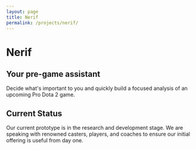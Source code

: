```yaml
---
layout: page
title: Nerif
permalink: /projects/nerif/
---
```


# Nerif

## Your pre-game assistant

Decide what's important to you and quickly build a focused analysis of an upcoming Pro Dota 2 game.

## Current Status

Our current prototype is in the research and development stage. We are speaking with renowned casters, players, and coaches to ensure our initial offering is useful from day one.
